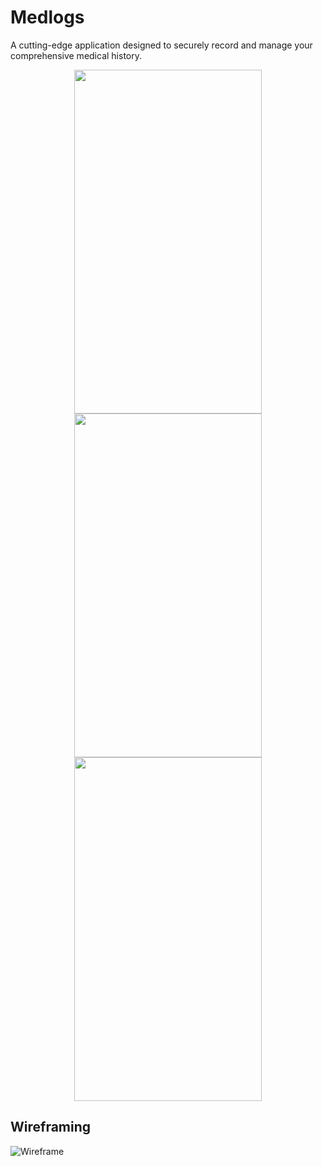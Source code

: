 # Medlogs
 A cutting-edge application designed to securely record and manage your comprehensive medical history.

 <p float="left" align="center" margin="50px">
<img src = 'https://i.ibb.co/zPXM3By/Screenshot-1699886339.png' width=300 height=550>
<img src = 'https://i.ibb.co/8xVtLdY/Screenshot-1699886343.png'  width=300 height=550>
<img src= 'https://i.ibb.co/hydw5VH/Screenshot-1699886347.png' width=300 height=550> 

## Wireframing

![Wireframe](https://i.ibb.co/1nJgqZq/Whats-App-Image-2023-11-13-at-20-00-46.jpg)
